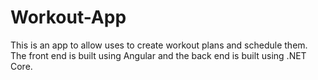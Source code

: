 # Workout-App
This is an app to allow uses to create workout plans and schedule them.
The front end is built using Angular and the back end is built using .NET Core.

